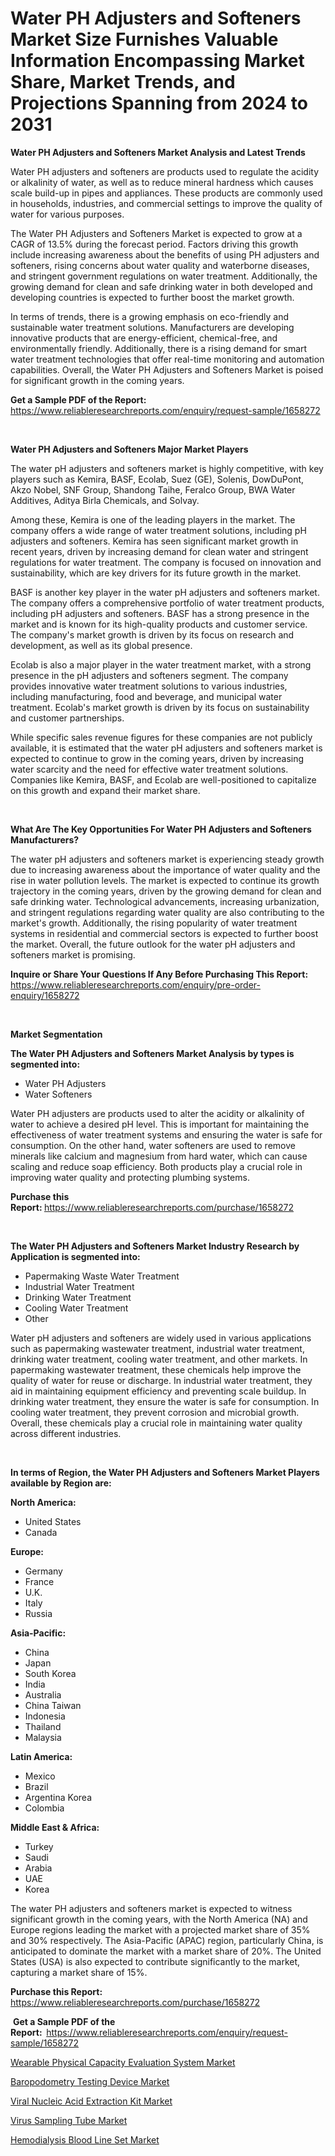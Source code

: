 <p><h1>Water PH Adjusters and Softeners Market Size Furnishes Valuable Information Encompassing Market Share, Market Trends, and Projections Spanning from 2024 to 2031</h1></p><p><strong>Water PH Adjusters and Softeners Market Analysis and Latest Trends</strong></p>
<p><p>Water PH adjusters and softeners are products used to regulate the acidity or alkalinity of water, as well as to reduce mineral hardness which causes scale build-up in pipes and appliances. These products are commonly used in households, industries, and commercial settings to improve the quality of water for various purposes.</p><p>The Water PH Adjusters and Softeners Market is expected to grow at a CAGR of 13.5% during the forecast period. Factors driving this growth include increasing awareness about the benefits of using PH adjusters and softeners, rising concerns about water quality and waterborne diseases, and stringent government regulations on water treatment. Additionally, the growing demand for clean and safe drinking water in both developed and developing countries is expected to further boost the market growth.</p><p>In terms of trends, there is a growing emphasis on eco-friendly and sustainable water treatment solutions. Manufacturers are developing innovative products that are energy-efficient, chemical-free, and environmentally friendly. Additionally, there is a rising demand for smart water treatment technologies that offer real-time monitoring and automation capabilities. Overall, the Water PH Adjusters and Softeners Market is poised for significant growth in the coming years.</p></p>
<p><strong>Get a Sample PDF of the Report:&nbsp;</strong> <a href="https://www.reliableresearchreports.com/enquiry/request-sample/1658272">https://www.reliableresearchreports.com/enquiry/request-sample/1658272</a></p>
<p>&nbsp;</p>
<p><strong>Water PH Adjusters and Softeners Major Market Players</strong></p>
<p><p>The water pH adjusters and softeners market is highly competitive, with key players such as Kemira, BASF, Ecolab, Suez (GE), Solenis, DowDuPont, Akzo Nobel, SNF Group, Shandong Taihe, Feralco Group, BWA Water Additives, Aditya Birla Chemicals, and Solvay.</p><p>Among these, Kemira is one of the leading players in the market. The company offers a wide range of water treatment solutions, including pH adjusters and softeners. Kemira has seen significant market growth in recent years, driven by increasing demand for clean water and stringent regulations for water treatment. The company is focused on innovation and sustainability, which are key drivers for its future growth in the market.</p><p>BASF is another key player in the water pH adjusters and softeners market. The company offers a comprehensive portfolio of water treatment products, including pH adjusters and softeners. BASF has a strong presence in the market and is known for its high-quality products and customer service. The company's market growth is driven by its focus on research and development, as well as its global presence.</p><p>Ecolab is also a major player in the water treatment market, with a strong presence in the pH adjusters and softeners segment. The company provides innovative water treatment solutions to various industries, including manufacturing, food and beverage, and municipal water treatment. Ecolab's market growth is driven by its focus on sustainability and customer partnerships.</p><p>While specific sales revenue figures for these companies are not publicly available, it is estimated that the water pH adjusters and softeners market is expected to continue to grow in the coming years, driven by increasing water scarcity and the need for effective water treatment solutions. Companies like Kemira, BASF, and Ecolab are well-positioned to capitalize on this growth and expand their market share.</p></p>
<p>&nbsp;</p>
<p><strong>What Are The Key Opportunities For Water PH Adjusters and Softeners Manufacturers?</strong></p>
<p><p>The water pH adjusters and softeners market is experiencing steady growth due to increasing awareness about the importance of water quality and the rise in water pollution levels. The market is expected to continue its growth trajectory in the coming years, driven by the growing demand for clean and safe drinking water. Technological advancements, increasing urbanization, and stringent regulations regarding water quality are also contributing to the market's growth. Additionally, the rising popularity of water treatment systems in residential and commercial sectors is expected to further boost the market. Overall, the future outlook for the water pH adjusters and softeners market is promising.</p></p>
<p><strong>Inquire or Share Your Questions If Any Before Purchasing This Report:</strong> <a href="https://www.reliableresearchreports.com/enquiry/pre-order-enquiry/1658272">https://www.reliableresearchreports.com/enquiry/pre-order-enquiry/1658272</a></p>
<p>&nbsp;</p>
<p><strong>Market Segmentation</strong></p>
<p><strong>The Water PH Adjusters and Softeners Market Analysis by types is segmented into:</strong></p>
<p><ul><li>Water PH Adjusters</li><li>Water Softeners</li></ul></p>
<p><p>Water PH adjusters are products used to alter the acidity or alkalinity of water to achieve a desired pH level. This is important for maintaining the effectiveness of water treatment systems and ensuring the water is safe for consumption. On the other hand, water softeners are used to remove minerals like calcium and magnesium from hard water, which can cause scaling and reduce soap efficiency. Both products play a crucial role in improving water quality and protecting plumbing systems.</p></p>
<p><strong>Purchase this Report:&nbsp;</strong><a href="https://www.reliableresearchreports.com/purchase/1658272">https://www.reliableresearchreports.com/purchase/1658272</a></p>
<p>&nbsp;</p>
<p><strong>The Water PH Adjusters and Softeners Market Industry Research by Application is segmented into:</strong></p>
<p><ul><li>Papermaking Waste Water Treatment</li><li>Industrial Water Treatment</li><li>Drinking Water Treatment</li><li>Cooling Water Treatment</li><li>Other</li></ul></p>
<p><p>Water pH adjusters and softeners are widely used in various applications such as papermaking wastewater treatment, industrial water treatment, drinking water treatment, cooling water treatment, and other markets. In papermaking wastewater treatment, these chemicals help improve the quality of water for reuse or discharge. In industrial water treatment, they aid in maintaining equipment efficiency and preventing scale buildup. In drinking water treatment, they ensure the water is safe for consumption. In cooling water treatment, they prevent corrosion and microbial growth. Overall, these chemicals play a crucial role in maintaining water quality across different industries.</p></p>
<p>&nbsp;</p>
<p><strong>In terms of Region, the Water PH Adjusters and Softeners Market Players available by Region are:</strong></p>
<p>
    <p> <strong> North America: </strong>
        <ul>
            <li>United States</li>
            <li>Canada</li>
        </ul>
        </p> 
    <p> <strong> Europe: </strong>
        <ul>
            <li>Germany</li>
            <li>France</li>
            <li>U.K.</li>
            <li>Italy</li>
            <li>Russia</li>
        </ul>
        </p> 
    <p> <strong> Asia-Pacific: </strong>
        <ul>
            <li>China</li>
            <li>Japan</li>
            <li>South Korea</li>
            <li>India</li>
            <li>Australia</li>
            <li>China Taiwan</li>
            <li>Indonesia</li>
            <li>Thailand</li>
            <li>Malaysia</li>
        </ul>
        </p> 
    <p> <strong> Latin America: </strong>
        <ul>
            <li>Mexico</li>
            <li>Brazil</li>
            <li>Argentina Korea</li>
            <li>Colombia</li>
        </ul>
        </p> 
    <p> <strong> Middle East & Africa: </strong>
        <ul>
            <li>Turkey</li>
            <li>Saudi</li>
            <li>Arabia</li>
            <li>UAE</li>
            <li>Korea</li>
        </ul>
    </p>
    </p>
<p><p>The water PH adjusters and softeners market is expected to witness significant growth in the coming years, with the North America (NA) and Europe regions leading the market with a projected market share of 35% and 30% respectively. The Asia-Pacific (APAC) region, particularly China, is anticipated to dominate the market with a market share of 20%. The United States (USA) is also expected to contribute significantly to the market, capturing a market share of 15%.</p></p>
<p><strong>Purchase this Report: </strong><a href="https://www.reliableresearchreports.com/purchase/1658272">https://www.reliableresearchreports.com/purchase/1658272</a></p>
<p>&nbsp;<strong>Get a Sample PDF of the Report:&nbsp;&nbsp;</strong><a href="https://www.reliableresearchreports.com/enquiry/request-sample/1658272">https://www.reliableresearchreports.com/enquiry/request-sample/1658272</a></p>
<p><strong></strong></p>
<p><p><a href="https://medium.com/p/4861ea52b657/edit">Wearable Physical Capacity Evaluation System Market</a></p><p><a href="https://medium.com/p/ba3b8e037a59/edit">Baropodometry Testing Device Market</a></p><p><a href="https://medium.com/p/3abbb5be476c/edit">Viral Nucleic Acid Extraction Kit Market</a></p><p><a href="https://medium.com/p/725d7212e6e5/edit">Virus Sampling Tube Market</a></p><p><a href="https://medium.com/p/f282833b0390/edit">Hemodialysis Blood Line Set Market</a></p></p>